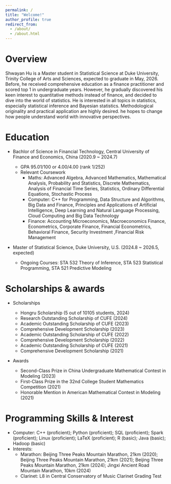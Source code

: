 ```yaml
---
permalink: /
title: "Welcome!"
author_profile: true
redirect_from: 
  - /about/
  - /about.html
---
```


# Overview

Shwayan Hu is a Master student in Statistical Science at Duke University, Trinity College of Arts and Sciences, expected to graduate in May, 2026. Before, he received comprehensive education as a finance practitioner and scored top 1 in undergraduate years. However, he gradually discovered his keen interest to quantitative methods instead of finance, and decided to dive into the world of statistics. He is interested in all topics in statistics, especially statistical inference and Bayesian statistics. Methodological originality and practical application are highly desired. he hopes to change how people understand world with innovative perspectives.

# Education 

-   Bachlor of Science in Financial Technology, Central University of Finance and Economics, China (2020.9 ~ 2024.7)
    -   GPA 95.01/100 or 4.00/4.00 (rank 1/252) 
    -   Relevant Coursework
        -   Maths: Advanced Algebra, Advanced Mathematics, Mathematical Analysis, Probability and Statistics, Discrete Mathematics, Analysis of Financial Time Series, Statistics, Ordinary Differential Equations, Stochastic Process
        -   Computer: C++ for Programming, Data Structure and Algorithms, Big Data and Finance, Principles and Applications of Artificial Intelligence, Deep Learning and Natural Language Processing, Cloud Computing and Big Data Technology 
        -   Finance: Accounting Microeconomics, Macroeconomics Finance, Econometrics, Corporate Finance, Financial Econometrics, Behavioral Finance, Security Investment ,Financial Risk Management 

-   Master of Statistical Science, Duke University, U.S. (2024.8 ~ 2026.5, expected)
    -   Ongoing Courses: STA 532 Theory of Inference, STA 523 Statistical Programming, STA 521 Predictive Modeling


# Scholarships & awards

- Scholarships
    - Hongru Scholarship (5 out of 10105 students, 2024)
    - Research Outstanding Scholarship of CUFE (2024)
    - Academic Outstanding Scholarship of CUFE (2023)
    - Comprehensive Development Scholarship (2023)
    - Academic Outstanding Scholarship of CUFE (2022)
    - Comprehensive Development Scholarship (2022)
    - Academic Outstanding Scholarship of CUFE (2021)
    - Comprehensive Development Scholarship (2021)

- Awards
    - Second-Class Prize in China Undergraduate Mathematical Contest in Modeling (2023)
    - First-Class Prize in the 32nd College Student Mathematics Competition (2021)
    - Honorable Mention in American Mathematical Contest in Modeling (2021)


# Programming Skills & Interest

- Computer: C++ (proficient); Python (proficient); SQL (proficient); Spark (proficient); Linux (proficient); LaTeX (proficient); R (basic); Java (basic); Hadoop (basic)
- Interests: 
    - Marathon: Beijing Three Peaks Mountain Marathon, 21km (2020); Beijing Three Peaks Mountain Marathon, 21km (2021); Beijing Three Peaks Mountain Marathon, 21km (2024); Jingxi Ancient Road Mountain Marathon, 10km (2024)
    - Clarinet: L8 in Central Conservatory of Music Clarinet Grading Test
